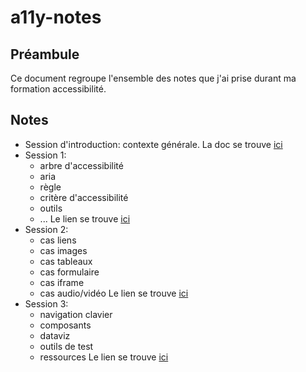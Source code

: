 # a11y-notes

## Préambule

Ce document regroupe l'ensemble des notes que j'ai prise durant ma formation accessibilité.

## Notes

- Session d'introduction: contexte générale. La doc se trouve [ici](./accessibility.md)
- Session 1:
  - arbre d'accessibilité
  - aria
  - règle
  - critère d'accessibilité
  - outils
  - ...
 Le lien se trouve [ici](./accessibility-dev-1.md)
- Session 2:
  - cas liens
  - cas images
  - cas tableaux
  - cas formulaire
  - cas iframe
  - cas audio/vidéo
Le lien se trouve [ici](./accessibility-dev-2.md)
- Session 3:
  - navigation clavier
  - composants
  - dataviz
  - outils de test
  - ressources
Le lien se trouve [ici](./accessibility-dev-3.md)


